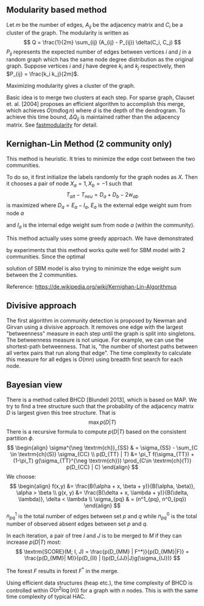## Modularity based method

Let $m$ be the number of edges, $A_{ij}$ be the adjacency matrix and $C_i$ be a cluster of the graph. The modularity is written as
$$
Q = \frac{1}{2m} \sum_{ij} (A_{ij} - P_{ij}) \delta(C_i, C_j)
$$
$P_{ij}$ represents the expected number of edges between vertices $i$ and $j$ in a random graph which has the same node degree distribution as the original graph. Suppose vertices $i$ and $j$ have degree $k_i$ and $k_j$ respectively, then $P_{ij} = \frac{k_i k_j}{2m}$.

Maximizing modularity gives a cluster of the graph.

Basic idea is to merge two clusters at each step. For sparse graph, Clauset et. al. [2004] proposes an efficient algorithm to accomplish this merge, which achieves $O(md\log n)$ where $d$ is the depth of the dendrogram. To achieve this time bound, $\Delta Q_{ij}$ is maintained rather than the adjacency matrix. See [fastmodularity](https://www.cs.unm.edu/~aaron/research/fastmodularity.htm) for detail.

## Kernighan-Lin Method (2 community only)

This method is heuristic. It tries to minimize the edge cost between the two communities.

To do so, it first initialize the labels randomly for the graph nodes as $X$. Then it chooses a pair of node $X_a=1, X_b=-1$ such that 
$$
T_{alt} - T_{neu} = D_a + D_b - 2 w_{ab}
$$
is maximized where $D_a = E_a - I_a$, $E_a$ is the external edge weight sum from node $a$

and $I_a$ is the internal edge weight sum from node $a$ (within the community).

This method actually uses some greedy approach. We have demonstrated

by experiments that this method works quite well for SBM model with 2 communities. Since the optimal

solution of SBM model is also trying to minimize the edge weight sum between the 2 communities.

Reference: https://de.wikipedia.org/wiki/Kernighan-Lin-Algorithmus

## Divisive approach

The first algorithm in community detection is proposed by Newman and Girvan using a divisive approach. It removes one edge with the largest "betweenness" measure in each step until the graph is split into singletons. The betweenness measure is not unique. For example, we can use the shortest-path betweenness. That is, "the number of shortest paths between all vertex pairs that run along that edge". The time complexity to calculate this measure for all edges is $O(mn)$ using breadth first search for each node.

## Bayesian view

There is a method called BHCD [Blundell 2013], which is based on MAP. We try to find a tree structure such that the probability of the adjacency matrix $D$ is largest given this tree structure.  That is
$$
\max p(D | T)
$$
There is a recursive formula to compute $p(D|T)$ based on the consistent partition $\phi$.
$$
\begin{align}
\sigma^{\neg \textrm{ch}}_{SS} & = \sigma_{SS} - \sum_{C \in \textrm{ch}(S)} \sigma_{CC} \\
p(D_{TT} | T) &= \pi_T f(\sigma_{TT}) + (1-\pi_T) g(\sigma_{TT}^{\neg \textrm{ch}}) \prod_{C\in \textrm{ch}(T)} p(D_{CC} | C)
\end{align}
$$
We choose:
$$
\begin{align}
f(x,y) &= \frac{B(\alpha + x, \beta + y)}{B(\alpha, \beta)}, \alpha > \beta \\
g(x, y) &= \frac{B(\delta + x, \lambda + y)}{B(\delta, \lambda)}, \delta < \lambda \\
\sigma_{pq} & = (n^1_{pq}, n^0_{pq})
\end{align}
$$
$n^1_{pq}$ is the total number of edges between set $p$ and $q$ while $n^0_{pq}$ is the total number of observed absent edges between set $p$ and $q$.

In each iteration, a pair of tree $I$ and $J$ is to be merged to $M$ if they can increase $p(D|T)$ most:
$$
\textrm{SCORE}(M; I, J) = \frac{p(D_{MM} | F^*)}{p(D_{MM}|F)} = \frac{p(D_{MM}| M)}{p(D_{II} | I)p(D_{JJ}|J)g(\sigma_{IJ})}
$$


The forest $F$ results in forest $F^*$ in the merge.

Using efficient data structures (heap etc.), the time complexity of BHCD is controlled within $O(n^2 \log(n))$ for a graph with $n$ nodes. This is with the same time complexity of typical HAC. 